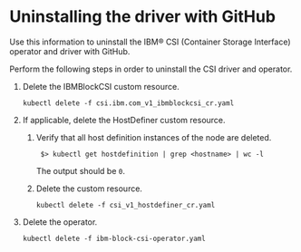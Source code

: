 # Uninstalling the driver with GitHub

Use this information to uninstall the IBM® CSI (Container Storage Interface) operator and driver with GitHub.

Perform the following steps in order to uninstall the CSI driver and operator.
1. Delete the IBMBlockCSI custom resource.

    ```
    kubectl delete -f csi.ibm.com_v1_ibmblockcsi_cr.yaml
    ```

2. If applicable, delete the HostDefiner custom resource.

    1. Verify that all host definition instances of the node are deleted.
     
            $> kubectl get hostdefinition | grep <hostname> | wc -l
     
        The output should be `0`.

     2. Delete the custom resource.
    
            kubectl delete -f csi_v1_hostdefiner_cr.yaml
    

3. Delete the operator.

    ```
    kubectl delete -f ibm-block-csi-operator.yaml
    ```




